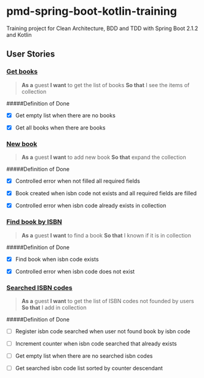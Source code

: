 # pmd-spring-boot-kotlin-training

Training project for Clean Architecture, BDD and TDD with Spring Boot 2.1.2 and Kotlin

## User Stories

### [Get books](https://github.com/pasmontesinos/pmd-spring-boot-kotlin-training/blob/master/src/test/resources/features/get_books.feature)
> **As a** guest **I want** to get the list of books **So that** I see the items of collection

#####Definition of Done
- [x] Get empty list when there are no books
- [x] Get all books when there are books


### [New book](https://github.com/pasmontesinos/pmd-spring-boot-kotlin-training/blob/master/src/test/resources/features/new_book.feature)
> **As a** guest **I want** to add new book **So that** expand the collection

#####Definition of Done
- [x] Controlled error when not filled all required fields
- [x] Book created when isbn code not exists and all required fields are filled 
- [x] Controlled error when isbn code already exists in collection


### [Find book by ISBN](https://github.com/pasmontesinos/pmd-spring-boot-kotlin-training/blob/master/src/test/resources/features/find_book_by_isbn.feature)
> **As a** guest **I want** to find a book **So that** I known if it is in collection

#####Definition of Done
- [x] Find book when isbn code exists
- [x] Controlled error when isbn code does not exist


### [Searched ISBN codes](https://github.com/pasmontesinos/pmd-spring-boot-kotlin-training/blob/master/src/test/resources/features/searched_isbn_codes.feature)
> **As a** guest **I want** to get the list of ISBN codes not founded by users **So that** I add in collection

#####Definition of Done
- [ ] Register isbn code searched when user not found book by isbn code
- [ ] Increment counter when isbn code searched that already exists
- [ ] Get empty list when there are no searched isbn codes
- [ ] Get searched isbn code list sorted by counter descendant






